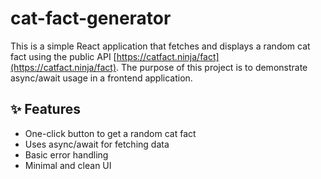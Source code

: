 # cat-fact-generator


This is a simple React application that fetches and displays a random cat fact using the public API [https://catfact.ninja/fact](https://catfact.ninja/fact). The purpose of this project is to demonstrate async/await usage in a frontend application.

## ✨ Features

- One-click button to get a random cat fact
- Uses async/await for fetching data
- Basic error handling
- Minimal and clean UI



